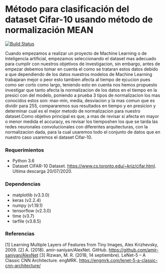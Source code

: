 # Método para clasificación del dataset Cifar-10 usando método de normalización MEAN
[![Build Status](https://travis-ci.org/joemccann/dillinger.svg?branch=master)](https://travis-ci.org/joemccann/dillinger)

Cuando empezamos a realizar un proyecto de Machine Learning o de Inteligencia artificial, empezamos seleccionando el dataset mas adecuado para cumplir con nuestros objetivos de investigacion, sin embargo, antes de empezar debemos tomar en cuenta el como se trataran estos datos debido a que dependiendo de los datos nuestros modelos de Machine Learning trabajaran mejor o peor esto tambien afecta al tiempo de ejcucion pues como ser corto como largo, teniendo esto en cuenta nos hemos propuesto investigar que tanto afecta la normalizacion de los datos en el tiempo en la presici con del modelo, poniendo a prueba 3 tipos de normalizacion los mas conocidos estos son: max-min, media, desviacion y la mas comun que es dividir para 255, compararemos sus resultados en tiempo y en presicion y determinar cual es el mejor metodo
de normalizacion para nuestro dataset.Como objetivo principal es que, a mas de revisar si afecta en mayor o menor medida el accuracy, es revisar los tiemposhen los que se tarda las redes neuronales convolucionales con diferentes arquitecturas, con la normalizacion dada, para la cual usaremos todo el conjunto de datos que en nuestro caso usaremos el dataset Cifar-10.

### Requerimientos
 - Python 3.6
 - Dataset CIFAR-10 Dataset. https://www.cs.toronto.edu/~kriz/cifar.html. Ultima descarga 20/07/2020.
### Dependencias                                                                              
- matplotlib (v3.3.0)
- keras (v2.2.4)
- numpy (v1.19.1)    
- tensorflow (v2.3.0)
- time (v3.7)
- tarfile (v3.8.5)
### Referencias  
[1] Learning Multiple Layers of Features from Tiny Images, Alex Krizhevsky, 2009.
[2] A. (2018). amir-saniyan/AlexNet. GitHub. https://github.com/amir-saniyan/AlexNet
[3] Rizwan, M. R. (2018, 14 septiembre). LeNet-5 – A Classic CNN Architecture. engMRK. https://engmrk.com/lenet-5-a-classic-cnn-architecture/
